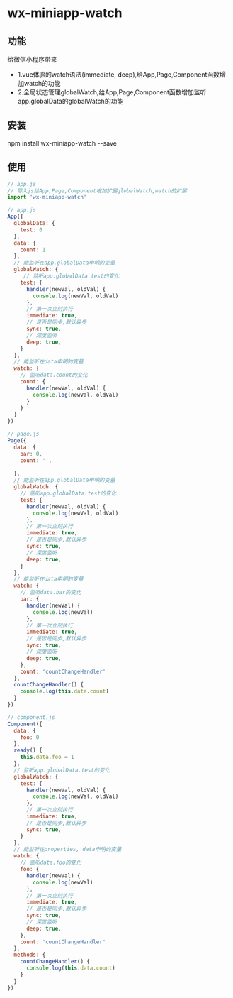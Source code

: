 wx-miniapp-watch
========================================

功能
------------
给微信小程序带来
- 1.vue体验的watch语法(immediate, deep),给App,Page,Component函数增加watch的功能
- 2.全局状态管理globalWatch,给App,Page,Component函数增加监听app.globalData的globalWatch的功能

安装
------------
npm install wx-miniapp-watch --save

使用
------------
```javascript
// app.js
// 导入js给App,Page,Component增加扩展globalWatch,watch的扩展
import 'wx-miniapp-watch'
```

```javascript
// app.js
App({
  globalData: {
    test: 0
  },
  data: {
    count: 1
  },
  // 能监听在app.globalData申明的变量
  globalWatch: {
     // 监听app.globalData.test的变化
    test: {
      handler(newVal, oldVal) {
        console.log(newVal, oldVal)
      },
      // 第一次立刻执行
      immediate: true,
      // 是否是同步,默认异步
      sync: true,
      // 深度监听
      deep: true,
    }
  },
  // 能监听在data申明的变量
  watch: {
    // 监听data.count的变化
    count: {
      handler(newVal, oldVal) {
        console.log(newVal, oldVal)
      }
    }
  }
})
```

```javascript
// page.js
Page({
  data: {
    bar: 0,
    count: '',
    
  },
  // 能监听在app.globalData申明的变量
  globalWatch: {
    // 监听app.globalData.test的变化
    test: {
      handler(newVal, oldVal) {
        console.log(newVal, oldVal)
      },
      // 第一次立刻执行
      immediate: true,
      // 是否是同步,默认异步
      sync: true,
      // 深度监听
      deep: true,
    }
  },
  // 能监听在data申明的变量
  watch: {
    // 监听data.bar的变化
    bar: {
      handler(newVal) {
        console.log(newVal)
      },
      // 第一次立刻执行
      immediate: true,
      // 是否是同步,默认异步
      sync: true,
      // 深度监听
      deep: true,
    },
    count: 'countChangeHandler'
  },
  countChangeHandler() {
    console.log(this.data.count)
  }
})
```

```javascript
// component.js
Component({
  data: {
    foo: 0
  },
  ready() {
    this.data.foo = 1
  },
  // 监听app.globalData.test的变化
  globalWatch: {
    test: {
      handler(newVal, oldVal) {
        console.log(newVal, oldVal)
      },
      // 第一次立刻执行
      immediate: true,
      // 是否是同步,默认异步
      sync: true,
    }
  },
  // 能监听在properties, data申明的变量
  watch: {
    // 监听data.foo的变化
    foo: {
      handler(newVal) {
        console.log(newVal)
      },
      // 第一次立刻执行
      immediate: true,
      // 是否是同步,默认异步
      sync: true,
      // 深度监听
      deep: true,
    },
    count: 'countChangeHandler'
  },
  methods: {
    countChangeHandler() {
      console.log(this.data.count)
    }
  }
})
```

